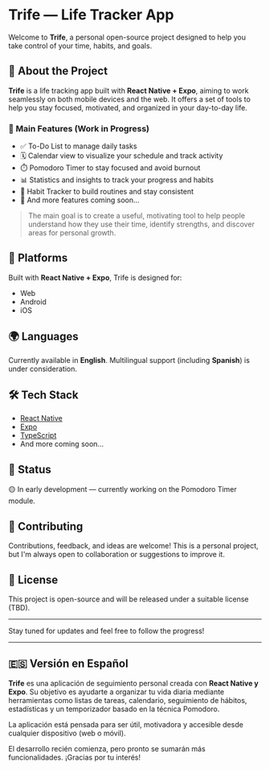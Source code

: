 # Trife — Life Tracker App

Welcome to **Trife**, a personal open-source project designed to help you take control of your time, habits, and goals.

## 🚀 About the Project

**Trife** is a life tracking app built with **React Native + Expo**, aiming to work seamlessly on both mobile devices and the web. It offers a set of tools to help you stay focused, motivated, and organized in your day-to-day life.

### 🎯 Main Features (Work in Progress)
- ✅ To-Do List to manage daily tasks
- 🗓️ Calendar view to visualize your schedule and track activity
- ⏱️ Pomodoro Timer to stay focused and avoid burnout
- 📊 Statistics and insights to track your progress and habits
- 🔁 Habit Tracker to build routines and stay consistent
- 🔮 And more features coming soon...

> The main goal is to create a useful, motivating tool to help people understand how they use their time, identify strengths, and discover areas for personal growth.

## 📱 Platforms

Built with **React Native + Expo**, Trife is designed for:
- Web
- Android
- iOS

## 🌍 Languages

Currently available in **English**. Multilingual support (including **Spanish**) is under consideration.

## 🛠️ Tech Stack

- [React Native](https://reactnative.dev/)
- [Expo](https://expo.dev/)
- [TypeScript](https://www.typescriptlang.org/)
- And more coming soon...

## 🧪 Status

🟡 In early development — currently working on the Pomodoro Timer module.

## 🤝 Contributing

Contributions, feedback, and ideas are welcome! This is a personal project, but I'm always open to collaboration or suggestions to improve it.

## 📄 License

This project is open-source and will be released under a suitable license (TBD).

---

Stay tuned for updates and feel free to follow the progress!

---

## 🇪🇸 Versión en Español

**Trife** es una aplicación de seguimiento personal creada con **React Native y Expo**. Su objetivo es ayudarte a organizar tu vida diaria mediante herramientas como listas de tareas, calendario, seguimiento de hábitos, estadísticas y un temporizador basado en la técnica Pomodoro.

La aplicación está pensada para ser útil, motivadora y accesible desde cualquier dispositivo (web o móvil).

El desarrollo recién comienza, pero pronto se sumarán más funcionalidades. ¡Gracias por tu interés!

